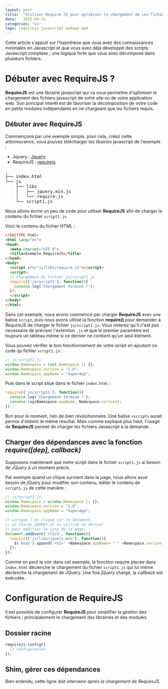 ```yaml
---
layout: post
title:  "Utiliser Require JS pour optimiser le chargement de ces fichiers Javascript"
date:   2015-09-15
categories: "ui"
tags: requirejs javascript webapp amd
---
```


Cette article s'appuit sur l'hypothèse que vous avez des connaissances minimales en Javascript et que vous avez déjà développé des scripts Javascript complexe ; une logique forte que vous avez décomposé dans plusieurs fichiers.

# Débuter avec RequireJS ?

**RequireJS** est une librairie javascript qui va vous permettre d'optimiser le chargement des fichiers javascript de votre site ou de votre application web. Son principal interêt est de favoriser la décomposition de votre code en petits modules indépendants en ne chargeant que les fichiers requis.

## Débuter avec RequireJS

Commençons par une exemple simple, pour cela, créez cette arborescence, vous pouvez télécharger les libairies javascript de l'exemple :

 - Jquery : [Jquery]
 - RequireJS : [requirejs]

<pre>
.
├── index.html
└── js
    ├── libs
    │   ├── jquery.min.js
    │   └── require.js
    └── script1.js
</pre>

Nous allons écrire un peu de code pour utiliser **RequireJS** afin de charger le contenu du fichier `script1.js`.

Voici le contenu du fichier HTML :

```html
<!DOCTYPE html>
<html lang="en">
<head>
  <meta charset="UTF-8">
  <title>Exemple RequireJS</title>
</head>
<body>
  <script src="js/libs/require.js"></script>
  <script>
  // Chargement du fichier js/script1.js
  require(['js/script1'], function(){
    console.log('Chargement terminé !');
  });
  </script>
</body>
</html>
```

Dans cet exemple, nous avons commencé par charger **RequireJS** avec une balise `script`, puis nous avons utilisé la fonction **require()** pour demander à *RequireJS* de charger le fichier `js/script1.js`. Vous noterez qu'il n'est pas necessaire de préciser l'extention `.js` et que le premier paramètre est toujours un tableau même si ce dernier ne contient qu'un seul élément.

Vous pouvez vérifier le bon fonctionnement de votre script en ajoutant ce code qu fichier `script1.js` :

```js
// js/script1.js
window.Namespace = root.Namespace || {};
window.Namespace.version = "1.0";
window.Namespace.appName = "SuperApp";
```

Puis dans le script situé dans le fichier `index.html` :

```js
require(['js/script1'], function(){
  console.log('Chargement terminé !');
  console.log(Namespace.appName, Namespace.version);
});
```

Bon pour le moment, rien de bien révolutionnaire. Une balise `<script>` aurait permis d'obtenir le même résultat. Mais comme expliqué plus haut, l'usage de **RequireJS** permet de charger les fichiers Javascript à la demande.

## Charger des dépendances avec la fonction *require([dep], callback)*

Supposons maintenant que notre script dans le fichier `script1.js` ai besoin de *JQuery* à un moment précis.

Par exemple quand un clique survient dans la page, nous allons avoir besoin de jQuery pour modifier son contenu, éditer le contenu de `script1.js` de cette manière :

```js
// js/script1.js
window.Namespace = window.Namespace || {};
window.Namespace.version = "1.0";
window.Namespace.appName = "SuperApp";

// Lorsque l'on clique sur le document,
// on charge JQUERY et on utilise ce dernier
// pour modifier le corp de la page.
document.addEvent('click', function(){
  require(['js/libs/jquery.min'], function(){
    $('body').append('<h1>' +Namespace.appName+ " " +Namespace.version +"</h1>");
  });  
});
```

Comme on peut le voir dans cet exemple, la fonction require placée dans `index.html` déclenche le chargement du fichier `script1.js` qui lui même déclenche la chargement de JQuery. Une fois jQuery chargé, la *callback* est exécutée.

# Configuration de RequireJS

Il est possible de configurer **RequireJS** pour simplifier la gestion des fichiers ; principalement le chargement des librairies et des modules.

## Dossier racine

```js
requirejs.config({
  // Configuration
});
```

## Shim, gérer ces dépendances

Bien entendu, cette ligne doit intervenir *après la chargement de RequireJS*.




[requirejs]:      http://www.requirejs.org
[jquery]:      https://jquery.com
